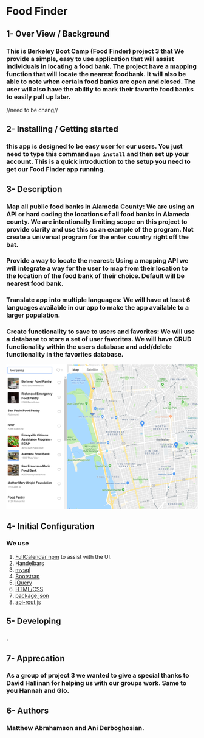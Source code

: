 # Food Finder

## 1- Over View / Background
### This is Berkeley Boot Camp (Food Finder) project 3 that We provide a simple, easy to use application that will assist individuals in locating a food bank.  The project have a mapping function that will locate the nearest foodbank.  It will also be able to note when certain food banks are open and closed. The user will also have the ability to mark their favorite food banks to easily pull up later.
//need to be chang//
## 2- Installing / Getting started
### this app is designed to be easy user for our users. You just need to type this command `npm install` and then set up your account. This is a quick introduction to the setup you need to get our Food Finder app running. 

## 3- Description
### Map all public food banks in Alameda County: We are using an API or hard coding the locations of all food banks in Alameda county.   We are intentionally limiting scope on this project to provide clarity and use this as an example of the program.  Not create a universal program for the enter country right off the bat.
### Provide a way to locate the nearest: Using a mapping API we will integrate a way for the user to map from their location to the location of the food bank of their choice.  Default will be nearest food bank. 
### Translate app into multiple languages: We will have at least 6 languages available in our app to make the app available to a larger population.
### Create functionality to save to users and favorites:  We will use a database to store a set of user favorites.  We will have CRUD functionality within the users database and add/delete functionality in the favorites database.
 

![alternate text](/screenshot/foodfinder.PNG)


## 4- Initial Configuration
### We use
1. [FullCalendar npm](https://fullcalendar.io/) to assist with the UI. 
2. [Handelbars](https://handlebarsjs.com/)
3. [mysql](https://www.mysql.com/)
4. [Bootstrap](https://getbootstrap.com/)
5. [jQuery](http://jquery.com/)
6. [HTML/CSS](https://www.w3schools.com/html/html_css.asp)
7. [package.json](https://flaviocopes.com/package-json/)
8. [api-rout.js](https://expressjs.com/en/api.html)

## 5- Developing 
### .

## 7- Apprecation
### As a group of project 3 we wanted to give a special thanks to David Hallinan for helping us with our groups work. Same to you Hannah and Glo. 

## 6- Authors
### Matthew Abrahamson and Ani Derboghosian.
